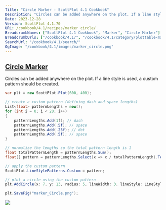 ```yaml
---
Title: "Circle Marker - ScottPlot 4.1 Cookbook"
Description: "Circles can be added anywhere on the plot. If a line style is used, a custom pattern should be created."
Date: 2023-12-28
Version: ScottPlot 4.1.70
URL: /cookbook/4.1/recipes/marker_circle/
BreadcrumbNames: ["ScottPlot 4.1 Cookbook", "Marker", "Circle Marker"]
BreadcrumbUrls: ["/cookbook/4.1/", "/cookbook/4.1/category/plottable-marker", "/cookbook/4.1/recipes/marker_circle/"]
SearchUrl: "/cookbook/4.1/search/"
OgImage: "/cookbook/4.1/images/marker_circle.png"
---
```


<h2><a id='circle-marker' href='/cookbook/4.1/recipes/marker_circle/'>Circle Marker</a></h2>

Circles can be added anywhere on the plot. If a line style is used, a custom pattern should be created.

```cs
var plt = new ScottPlot.Plot(600, 400);

// create a custom pattern (defining dash and space lengths)
List<float> patternLengths = new();
for (int i = 0; i < 20; i++)
{
    patternLengths.Add(1f); // dash
    patternLengths.Add(.5f); // space
    patternLengths.Add(.25f); // dot
    patternLengths.Add(.5f); // space
}

// normalize the lengths so the total pattern length is 1
float totalPatternLength = patternLengths.Sum();
float[] pattern = patternLengths.Select(x => x / totalPatternLength).ToArray();

// apply the custom pattern
ScottPlot.LineStylePatterns.Custom = pattern;

// plot a circle using the custom pattern
plt.AddCircle(x: 7, y: 13, radius: 5, lineWidth: 3, lineStyle: LineStyle.Custom);

plt.SaveFig("marker_Circle.png");
```

<img src='../../images/marker_circle.png' class='d-block mx-auto my-5' />


